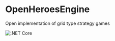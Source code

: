 # OpenHeroesEngine
Open implementation of grid type strategy games

![.NET Core](https://github.com/Radomiej/OpenHeroesEngine/workflows/.NET%20Core/badge.svg)
